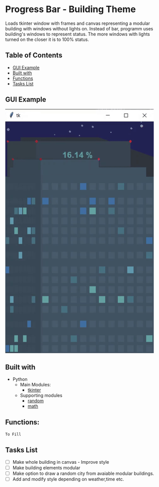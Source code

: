 # Progress Bar - Building Theme

Loads tkinter window with frames and canvas representing a modular building with windows without lights on. Instead of bar, programm uses building's windows to represent status. The more windows with lights turned on the closer it is to 100% status.

## Table of Contents
* [GUI Example](#GUI-Example)
* [Built with](#Built-with)
* [Functions](#Functions)
* [Tasks List](#Tasks-List)
## GUI Example

![](tallbuildingpresentation.gif)
## Built with
* Python
    - Main Modules:
        - [tkinter](https://docs.python.org/3/library/tkinter.html)
    - Supporting modules
        - [random](https://docs.python.org/3/library/random.html)
        - [math](https://docs.python.org/3/library/math.html)
## Functions:
    To Fill

## Tasks List
- [ ] Make whole building in canvas - Improve style
- [ ] Make building elements modular
- [ ] Make option to draw a random city from avaiable modular buildings.
- [ ] Add and modify style depending on weather,time etc.